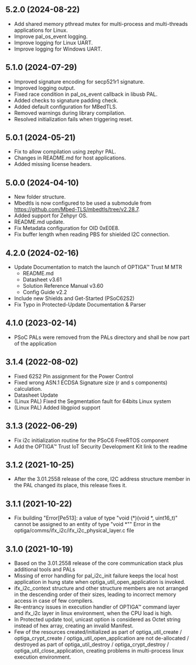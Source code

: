 ## 5.2.0 (2024-08-22)
* Add shared memory pthread mutex for multi-process and multi-threads applications for Linux.
* Improve pal_os_event logging.
* Improve logging for Linux UART.
* Improve logging for Windows UART.

## 5.1.0 (2024-07-29)
* Improved signature encoding for secp521r1 signature.
* Improved logging output.
* Fixed race condition in pal_os_event callback in libusb PAL.
* Added checks to signature padding check.
* Added default configuration for MBedTLS.
* Removed warnings during library compilation.
* Resolved initialization fails when triggering reset.

## 5.0.1 (2024-05-21)
* Fix to allow compilation using zephyr PAL.
* Changes in README.md for host applications.
* Added missing license headers.

## 5.0.0 (2024-04-10)
* New folder structure.
* Mbedtls is now configured to be used a submodule from https://github.com/Mbed-TLS/mbedtls/tree/v2.28.7.
* Added support for Zehpyr OS.
* README.md update.
* Fix Metadata configuration for OID 0xE0E8.
* Fix buffer length when reading PBS for shielded I2C connection.

## 4.2.0 (2024-02-16)
* Update Documentation to match the launch of OPTIGA™ Trust M MTR
  * README.md
  * Datasheet v3.61
  * Solution Reference Manual v3.60
  * Config Guide v2.2
* Include new Shields and Get-Started (PSoC62S2)
* Fix Typo in Protected-Update Documentation & Parser

## 4.1.0 (2023-02-14)
* PSoC PALs were removed from the PALs directory and shall be now part of the application

## 3.1.4 (2022-08-02)
* Fixed 62S2 Pin assignment for the Power Control
* Fixed wrong ASN.1 ECDSA Signature size (r and s components) calculation.
* Datasheet Update
* (Linux PAL) Fixed the Segmentation fault for 64bits Linux system
* (Linux PAL) Added libgpiod support

## 3.1.3 (2022-06-29)
* Fix i2c initialization routine for the PSoC6 FreeRTOS component
* Add the OPTIGA™ Trust IoT Security Development Kit link to the readme

## 3.1.2 (2021-10-25)
* After the 3.01.2558 release of the core, I2C address structure member in the PAL changed its place, this release fixes it.

## 3.1.1 (2021-10-22)
* Fix building "Error[Pe513]: a value of type "void (*)(void *, uint16_t)" cannot be assigned to an entity of type "void *"" Error in the optiga/comms/ifx_i2c/ifx_i2c_physical_layer.c file

## 3.1.0 (2021-10-19)
* Based on the 3.01.2558 release of the core communication stack plus additional tools and PALs
* Missing of error handling for pal_i2c_init failure keeps the local host application in hung state when optiga_util_open_application is invoked.
* ifx_i2c_context structure and other structure members are not arranged in the descending order of their sizes, leading to incorrect memory access in case of few compilers.
* Re-entrancy issues in execution handler of OPTIGA™ command layer and ifx_i2c layer in linux environment, when the CPU load is high.
* In Protected update tool, unicast option is considered as Octet string instead of hex array, creating an invalid Manifest.
* Few of the resources created/initialized as part of optiga_util_create / optiga_crypt_create / optiga_util_open_application are not de-allocated / destroyed as part of optiga_util_destroy / optiga_crypt_destroy / optiga_util_close_application, creating problems in multi-process linux execution environment.
